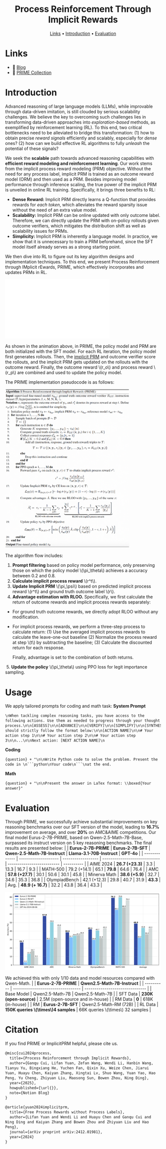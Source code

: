 <div align="center">

# Process Reinforcement Through Implicit Rewards

<p align="center">
    <a href="#links"> Links</a> •
    <a href="#introduction"> Introduction</a> •
    <a href="#evaluation">Evaluation</a>
</p>


</div>

# Links

- 📜 [Blog]()
- 🤗 [PRIME Collection](https://huggingface.co/PRIME-RL)

# Introduction

Advanced reasoning of large language models (LLMs), while improvable through data-driven imitation, is still clouded by serious scalability challenges. We believe the key to overcoming such challenges lies in transforming data-driven approaches into *exploration-based* methods, as exemplified by reinforcement learning (RL). To this end, two critical bottlenecks need to be alleviated to bridge this transformation: (1) how to obtain precise *reward signals* efficiently and scalably, especially for *dense* ones? (2) how can we build effective RL algorithms to fully *unleash* the potential of these signals? 


We seek the **scalable** path towards advanced reasoning capabilities with **efficient reward modeling and reinforcement learning**. Our work stems from the implicit process reward modeling (PRM) objective. Without the need for any process label, implicit PRM is trained as an outcome reward model (ORM) and then used as a PRM. Besides improving model performance through inference scaling, the true power of the implicit PRM is unveiled in online RL training. Specifically, it brings three benefits to RL:
- **Dense Reward:** Implicit PRM directly learns a Q-function that provides rewards for *each token*, which alleviates the reward sparsity issue without the need of an extra value model.
- **Scalability:** Implicit PRM can be online updated with only outcome label. Therefore, we can directly update the PRM with on-policy rollouts given outcome verifiers, which mitigates the distribution shift as well as scalability issues for PRMs.
- **Simplicity:** Implicit PRM is inherently a language model. In practice, we show that it is unnecessary to train a PRM beforehand, since the SFT model itself already serves as a strong starting point.

We then dive into RL to figure out its key algorithm designs and implementation techniques. To this end, we present Process Reinforcement through IMplicit rEwards, PRIME, which effectively incorporates and updates PRMs in RL. 


<img src="./figures/prm.gif" alt="prm" style="zoom: 33%;" />

As shown in the animation above, in PRIME, the policy model and PRM are both initialized with the SFT model. For each RL iteration, the policy model first generates rollouts. Then, the [implicit PRM](https://arxiv.org/abs/2412.01981) and outcome verifier score the rollouts, and the implicit PRM gets updated on the rollouts with the outcome reward. Finally, the outcome reward \\(r_o\\) and process reward \\(r_p\\) are combined and used to update the policy model. 

The PRIME implementation pseudocode is as follows:

<img src="./figures/prime-algo.png" alt="prime-algo" style="zoom: 50%;" />

The algorithm flow includes:

1. **Prompt filtering** based on policy model performance, only preserving those on which the policy model \\(\pi_\theta\\) achieves a accuracy between 0.2 and 0.8.
2. **Calculate implicit process reward** \\(r^t\\).
3. **Update Implicit PRM** \\(\pi_\psi\\) based on predicted implicit process reward \\(r^t\\) and ground truth outcome label \\(r\\).
4. **Advantage estimation with RLOO.** Specifically, we first calculate the return of outcome rewards and implicit process rewards separately:

- For ground truth outcome rewards, we directly adopt RLOO without any modification.

- For implicit process rewards, we perform a three-step process to calculate return: (1) Use the averaged implicit process rewards to calculate the leave-one-out baseline (2) Normalize the process reward at step \\(t\\) by subtracting the baseline; (3) Calculate the discounted return for each response.

  Finally, advantage is set to the combination of both returns. 

​    5. **Update the policy** \\(\pi_\theta\\) using PPO loss for legit importance sampling.


# Usage
We apply tailored prompts for coding and math task:
**System Prompt**
```
\nWhen tackling complex reasoning tasks, you have access to the following actions. Use them as needed to progress through your thought process.\n\n[ASSESS]\n\n[ADVANCE]\n\n[VERIFY]\n\n[SIMPLIFY]\n\n[SYNTHESIZE]\n\n[PIVOT]\n\n[OUTPUT]\n\nYou should strictly follow the format below:\n\n[ACTION NAME]\n\n# Your action step 1\n\n# Your action step 2\n\n# Your action step 3\n\n...\n\nNext action: [NEXT ACTION NAME]\n
```
**Coding**
```
{question} + "\n\nWrite Python code to solve the problem. Present the code in \n```python\nYour code\n```\nat the end.
```
**Math**
```
{question} + "\n\nPresent the answer in LaTex format: \\boxed{Your answer}"
```
# Evaluation
Through PRIME, we successfully achieve substantial improvements on key reasoning benchmarks over our SFT version of the model, leading to **16.7%** improvement on average, and over **20%** on AMC&AIME competitions. Our final model Eurus-2-7B-PRIME, based on Qwen-2.5-Math-7B-Base, surpassed its instruct version on 5 key reasoning benchmarks. 
The final results are presented below:
|               | **Eurus-2-7B-PRIME** | **Eurus-2-7B-SFT** | **Qwen-2.5-Math-7B-Instruct** | **Llama-3.1-70B-Instruct** | **GPT-4o** |
| ------------- | -------------------- | ------------------ | ----------------------------- | -------------------------- | ---------- |
| AIME 2024     | **26.7 (+23.3)**     | 3.3                | 13.3                          | 16.7                       | 9.3        |
| MATH-500      | 79.2 (+14.1)         | 65.1               | **79.8**                      | 64.6                       | 76.4       |
| AMC           | **57.8 (+27.7)**     | 30.1               | 50.6                          | 30.1                       | 45.8       |
| Minerva Math  | **38.6 (+5.9)**      | 32.7               | 34.6                          | 35.3                       | 36.8       |
| OlympiadBench | 42.1 (+12.3)         | 29.8               | 40.7                          | 31.9                       | **43.3**   |
| Avg.          | **48.9 (+ 16.7)**    | 32.2               | 43.8                          | 36.4                       | 43.3       |

![image-20241230162026156](./figures/performance.jpg)

We achieved this with only 1/10 data and model resources compared with Qwen-Math.
|            | **Eurus-2-7B-PRIME**               | **Qwen2.5-Math-7B-Instruct**    |
| ---------- | ---------------------------------- | ------------------------------- |
| Base Model | Qwen2.5-Math-7B                    | Qwen2.5-Math-7B                 |
| SFT Data   | **230K (open-source)**             | 2.5M (open-source and in-house) |
| RM Data    | **0**                              | 618K (in-house)                 |
| RM         | **Eurus-2-7B-SFT**                 | Qwen2.5-Math-RM (72B)           |
| RL Data    | **150K queries  \\(\times\\)4 samples** | 66K queries \\(\times\\) 32 samples |

# Citation
If you find PRIME or ImplicitPRM helpful, please cite us.

```
@misc{cui2024process,
  title={Process Reinforcement through Implicit Rewards},
  author={Ganqu Cui, Lifan Yuan, Zefan Wang, Wendi Li, Hanbin Wang, Tianyu Yu, Bingxiang He, Yuchen Fan, Qixin Xu, Weize Chen, Jiarui Yuan, Huayu Chen, Kaiyan Zhang, Xingtai Lv, Shuo Wang, Yuan Yao, Hao Peng, Yu Cheng, Zhiyuan Liu, Maosong Sun, Bowen Zhou, Ning Ding},
  year={2025},
  howpublished={\url{}},
  note={Notion Blog}
}
```

```
@article{yuan2024implicitprm,
  title={Free Process Rewards without Process Labels},
  author={Lifan Yuan and Wendi Li and Huayu Chen and Ganqu Cui and Ning Ding and Kaiyan Zhang and Bowen Zhou and Zhiyuan Liu and Hao Peng},
  journal={arXiv preprint arXiv:2412.01981},
  year={2024}
}
```